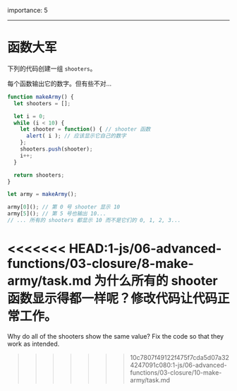 importance: 5

---

# 函数大军

下列的代码创建一组 `shooters`。

每个函数输出它的数字。但有些不对...

```js run
function makeArmy() {
  let shooters = [];

  let i = 0;
  while (i < 10) {
    let shooter = function() { // shooter 函数
      alert( i ); // 应该显示它自己的数字
    };
    shooters.push(shooter);
    i++;
  }

  return shooters;
}

let army = makeArmy();

army[0](); // 第 0 号 shooter 显示 10
army[5](); // 第 5 号也输出 10...
// ... 所有的 shooters 都显示 10 而不是它们的 0, 1, 2, 3...
```

<<<<<<< HEAD:1-js/06-advanced-functions/03-closure/8-make-army/task.md
为什么所有的 shooter 函数显示得都一样呢？修改代码让代码正常工作。
=======
Why do all of the shooters show the same value? Fix the code so that they work as intended.
>>>>>>> 10c7807f49122f475f7cda5d07a324247091c080:1-js/06-advanced-functions/03-closure/10-make-army/task.md

